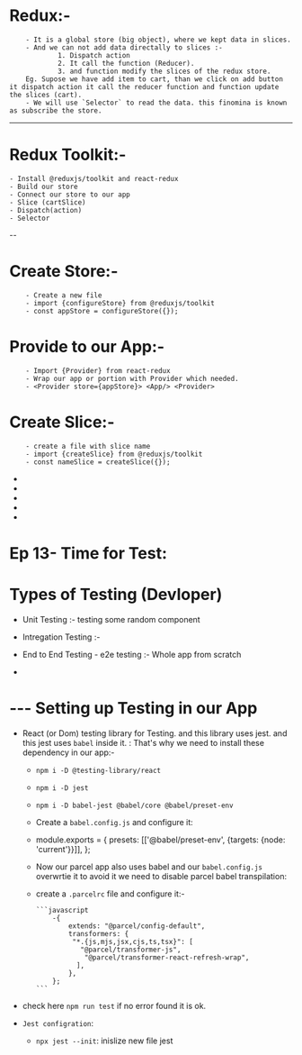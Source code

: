 # Redux:-

        - It is a global store (big object), where we kept data in slices.
        - And we can not add data directally to slices :-
                1. Dispatch action
                2. It call the function (Reducer).
                3. and function modify the slices of the redux store.
        Eg. Supose we have add item to cart, than we click on add button it dispatch action it call the reducer function and function update the slices (cart).
        - We will use `Selector` to read the data. this finomina is known as subscribe the store.

---

# Redux Toolkit:-

    - Install @reduxjs/toolkit and react-redux
    - Build our store
    - Connect our store to our app
    - Slice (cartSlice)
    - Dispatch(action)
    - Selector

--

# Create Store:-

        - Create a new file
        - import {configureStore} from @reduxjs/toolkit
        - const appStore = configureStore({});

# Provide to our App:-

        - Import {Provider} from react-redux
        - Wrap our app or portion with Provider which needed.
        - <Provider store={appStore}> <App/> <Provider>

# Create Slice:-

        - create a file with slice name
        - import {createSlice} from @reduxjs/toolkit
        - const nameSlice = createSlice({});

-
-
-
-
-

# Ep 13- Time for Test:

# Types of Testing (Devloper)

- Unit Testing :- testing some random component
- Intregation Testing :-
- End to End Testing - e2e testing :- Whole app from scratch

-

# --- Setting up Testing in our App

- React (or Dom) testing library for Testing. and this library uses jest. and this jest uses `babel` inside it.
  : That's why we need to install these dependency in our app:-

  - `npm i -D @testing-library/react`
  - `npm i -D jest`
  - `npm i -D babel-jest @babel/core @babel/preset-env`

  - Create a `babel.config.js` and configure it:
  - module.exports = {
    presets: [['@babel/preset-env', {targets: {node: 'current'}}]],
    };

  - Now our parcel app also uses babel and our `babel.config.js` overwrtie it to avoid it we need to disable parcel babel transpilation:
  - create a `.parcelrc` file and configure it:-

        ```javascript
            -{
                extends: "@parcel/config-default",
                transformers: {
                 "*.{js,mjs,jsx,cjs,ts,tsx}": [
                   "@parcel/transformer-js",
                    "@parcel/transformer-react-refresh-wrap",
                  ],
                },
            };
        ```

- check here `npm run test` if no error found it is ok.

- `Jest configration`:
  - `npx jest --init`: inislize new file jest
